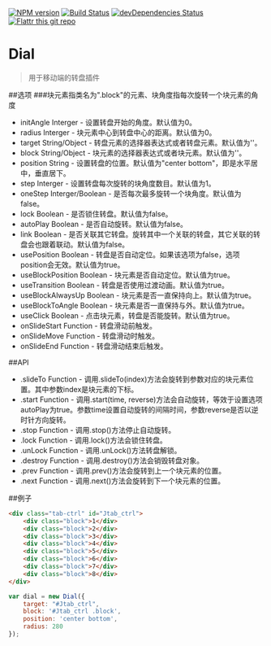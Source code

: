 [![NPM version](https://img.shields.io/npm/v/Dial.svg?style=flat-square)](https://www.npmjs.com/package/Dial)
[![Build Status](https://travis-ci.org/Songyc/Dial.svg?branch=master)](https://travis-ci.org/Songyc/Dial)
[![devDependencies Status](https://david-dm.org/Songyc/Dial/dev-status.svg)](https://david-dm.org/Songyc/Dial?type=dev)
[![Flattr this git repo](http://button.flattr.com/flattr-badge-large.png)](https://flattr.com/submit/auto?fid=q2o2qe&url=https%3A%2F%2Fgithub.com%2FSongyc%2FDial)

# Dial
>用于移动端的转盘插件

##选项
###块元素指类名为".block"的元素、块角度指每次旋转一个块元素的角度

*	initAngle Interger - 设置转盘开始的角度。默认值为0。
*	radius Interger - 块元素中心到转盘中心的距离。默认值为0。
*	target String/Object - 转盘元素的选择器表达式或者转盘元素。默认值为''。
*	block String/Object - 块元素的选择器表达式或者块元素。默认值为''。
*	position String - 设置转盘的位置。默认值为"center bottom"，即是水平居中，垂直居下。
*	step Interger - 设置转盘每次旋转的块角度数目。默认值为1。
*	oneStep Interger/Boolean - 是否每次最多旋转一个块角度。默认值为false。
*	lock Boolean - 是否锁住转盘。默认值为false。
*	autoPlay Boolean - 是否自动旋转。默认值为false。
*	link Boolean - 是否关联其它转盘。旋转其中一个关联的转盘，其它关联的转盘会也跟着联动。默认值为false。
*	usePosition Boolean - 转盘是否自动定位。如果该选项为false，选项position会无效。默认值为true。
*	useBlockPosition Boolean - 块元素是否自动定位。默认值为true。
*	useTransition Boolean - 转盘是否使用过渡动画。默认值为true。
*	useBlockAlwaysUp Boolean - 块元素是否一直保持向上。默认值为true。
*	useBlockToAngle Boolean - 块元素是否一直保持与外。默认值为true。
*	useClick Boolean - 点击块元素，转盘是否能旋转。默认值为true。
*	onSlideStart Function - 转盘滑动前触发。
*	onSlideMove Function - 转盘滑动时触发。
*	onSlideEnd Function - 转盘滑动结束后触发。

##API
*	.slideTo Function - 调用.slideTo(index)方法会旋转到参数对应的块元素位置。其中参数index是块元素的下标。
*	.start Function - 调用.start(time, reverse)方法会自动旋转，等效于设置选项autoPlay为true。参数time设置自动旋转的间隔时间，参数reverse是否以逆时针方向旋转。
*	.stop Function - 调用.stop()方法停止自动旋转。
*	.lock Function - 调用.lock()方法会锁住转盘。
*	.unLock Function - 调用.unLock()方法转盘解锁。
*	.destroy Function - 调用.destroy()方法会销毁转盘对象。
*	.prev Function - 调用.prev()方法会旋转到上一个块元素的位置。
*	.next Function - 调用.next()方法会旋转到下一个块元素的位置。

##例子

```html
<div class="tab-ctrl" id="Jtab_ctrl">
    <div class="block">1</div>
    <div class="block">2</div>
    <div class="block">3</div>
    <div class="block">4</div>
    <div class="block">5</div>
    <div class="block">6</div>
    <div class="block">7</div>
    <div class="block">8</div>
</div>
```
```js
var dial = new Dial({
    target: "#Jtab_ctrl",
    block: '#Jtab_ctrl .block',
    position: 'center bottom',
    radius: 280
});
```
